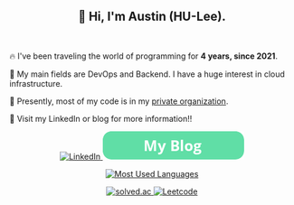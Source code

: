 <h2 align="center">👋 Hi, I'm Austin (HU-Lee).</h2>

<p align="center">
    <a href="https://visitcount.itsvg.in">
        <img alt="" src="https://visitcount.itsvg.in/api?id=HU-Lee&amp;icon=0&amp;color=1" />
    </a>
</p>

🔥 I've been traveling the world of programming for **4 years, since 2021**.

🔭 My main fields are DevOps and Backend. I have a huge interest in cloud infrastructure.

🚀 Presently, most of my code is in my [private organization](https://github.com/BeaverHouse).

👀 Visit my LinkedIn or blog for more information!!

<p align="center">
    <a href="https://www.linkedin.com/in/haulrest/">
        <img alt="LinkedIn" src="https://img.shields.io/badge/LinkedIn-0A66C2.svg?style=for-the-badge&logo=LinkedIn&logoColor=white" />
    </a>
    <a href="https://blog.haulrest.me">
        <img alt="Blog" src="./blog.png" />
    </a>
</p>

<p align="center">
    <a href="https://github.com/anuraghazra/github-readme-stats">    
        <img alt="Most Used Languages" src="https://github-readme-stats.vercel.app/api/top-langs/?username=HU-Lee&amp;theme=dark&amp;hide_border=false&amp;include_all_commits=false&amp;count_private=false&amp;layout=compact" />
    </a>
</p>

<p align="center">
    <a href="https://solved.ac/haulrest">
        <img alt="solved.ac" src="http://mazassumnida.wtf/api/v2/generate_badge?boj=haulrest" />
    </a>
    <a href="https://leetcode.com/HU-Lee">
        <img alt="Leetcode" src="https://leetcard.jacoblin.cool/HU-Lee" />
    </a>
</p>
